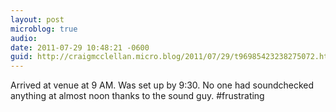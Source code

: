 ```yaml
---
layout: post
microblog: true
audio: 
date: 2011-07-29 10:48:21 -0600
guid: http://craigmcclellan.micro.blog/2011/07/29/t96985423238275072.html
---
```

Arrived at venue at 9 AM. Was set up by 9:30. No one had soundchecked anything at almost noon thanks to the sound guy. #frustrating
